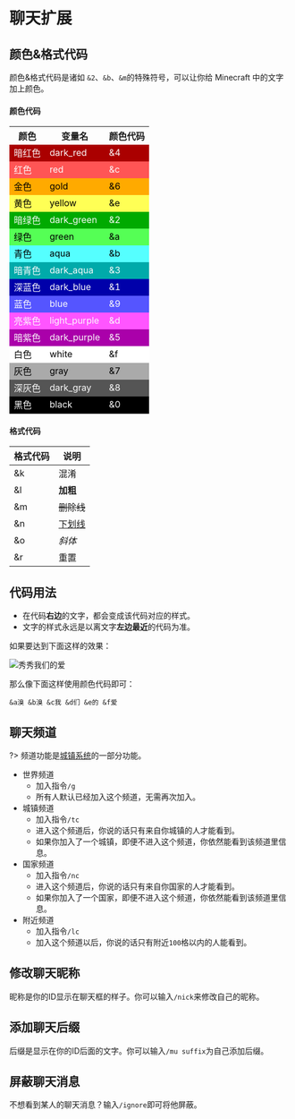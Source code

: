 # 聊天扩展

## 颜色&格式代码

颜色&格式代码是诸如 `&2`、`&b`、`&m`的特殊符号，可以让你给 Minecraft 中的文字加上颜色。

<!-- tabs:start -->

#### **颜色代码**

  <table>
    <tbody>
      <tr>
        <th>颜色</th>
        <th>变量名</th>
        <th>颜色代码</th>
      </tr>
      <tr style="background: #aa0000; color: #fafafa;">
        <td>暗红色</td>
        <td>dark_red</td>
        <td>&4</td>
      </tr>
      <tr style="background: #ff5555; color: #fafafa;">
        <td>红色</td>
        <td>red</td>
        <td>&c</td>
      </tr>
      <tr style="background: #ffaa00; color: black;">
        <td>金色</td>
        <td>gold</td>
        <td>&6</td>
      </tr>
      <tr style="background: #ffff55; color: black;">
        <td>黄色</td>
        <td>yellow</td>
        <td>&e</td>
      </tr>
      <tr style="background: #00aa00; color: #fafafa;">
        <td>暗绿色</td>
        <td>dark_green</td>
        <td>&2</td>
      </tr>
      <tr style="background: #55ff55; color: black;">
        <td>绿色</td>
        <td>green</td>
        <td>&a</td>
      </tr>
      <tr style="background: #55ffff; color: black;">
        <td>青色</td>
        <td>aqua</td>
        <td>&b</td>
      </tr>
      <tr style="background: #00aaaa; color: #fafafa;">
        <td>暗青色</td>
        <td>dark_aqua</td>
        <td>&3</td>
      </tr>
      <tr style="background: #0000aa; color: #fafafa;">
        <td>深蓝色</td>
        <td>dark_blue</td>
        <td>&1</td>
      </tr>
      <tr style="background: #5555ff; color: #fafafa;">
        <td>蓝色</td>
        <td>blue</td>
        <td>&9</td>
      </tr>
      <tr style="background: #ff55ff; color: #fafafa;">
        <td>亮紫色</td>
        <td>light_purple</td>
        <td>&d</td>
      </tr>
      <tr style="background: #aa00aa; color: #fafafa;">
        <td>暗紫色</td>
        <td>dark_purple</td>
        <td>&5</td>
      </tr>
      <tr style="background: #ffffff; color: black;">
        <td>白色</td>
        <td>white</td>
        <td>&f</td>
      </tr>
      <tr style="background: #aaaaaa; color: black;">
        <td>灰色</td>
        <td>gray</td>
        <td>&7</td>
      </tr>
      <tr style="background: #555555; color: #fafafa;">
        <td>深灰色</td>
        <td>dark_gray</td>
        <td>&8</td>
      </tr>
      <tr style="background: #000000; color: #fafafa;">
        <td>黑色</td>
        <td>black</td>
        <td>&0</td>
      </tr>
    </tbody>
  </table>

#### **格式代码**

| 格式代码 | 说明   |
| ---- | ------ |
| &k   | 混淆   |
| &l   | **加粗**   |
| &m   | ~~删除线~~ |
| &n   | <u>下划线</u> |
| &o   | <i>斜体</i>   |
| &r   | 重置   |

<!-- tabs:end -->

## 代码用法

- 在代码**右边**的文字，都会变成该代码对应的样式。
- 文字的样式永远是以离文字**左边最近**的代码为准。

如果要达到下面这样的效果：

![秀秀我们的爱](https://mewcraft-homepage.oss-cn-zhangjiakou.aliyuncs.com/images/color-code-example.png)

那么像下面这样使用颜色代码即可：

```
&a溴 &b溴 &c我 &d们 &e的 &f爱
```

## 聊天频道

?> 频道功能是[城镇系统](/features/towny.md)的一部分功能。

- 世界频道
  - 加入指令`/g`
  - 所有人默认已经加入这个频道，无需再次加入。
- 城镇频道
  - 加入指令`/tc`
  - 进入这个频道后，你说的话只有来自你城镇的人才能看到。
  - 如果你加入了一个城镇，即便不进入这个频道，你依然能看到该频道里信息。
- 国家频道
  - 加入指令`/nc`
  - 进入这个频道后，你说的话只有来自你国家的人才能看到。
  - 如果你加入了一个国家，即便不进入这个频道，你依然能看到该频道里信息。
- 附近频道
  - 加入指令`/lc`
  - 加入这个频道以后，你说的话只有附近`100`格以内的人能看到。

## 修改聊天昵称

昵称是你的ID显示在聊天框的样子。你可以输入`/nick`来修改自己的昵称。

## 添加聊天后缀

后缀是显示在你的ID后面的文字。你可以输入`/mu suffix`为自己添加后缀。

## 屏蔽聊天消息

不想看到某人的聊天消息？输入`/ignore`即可将他屏蔽。